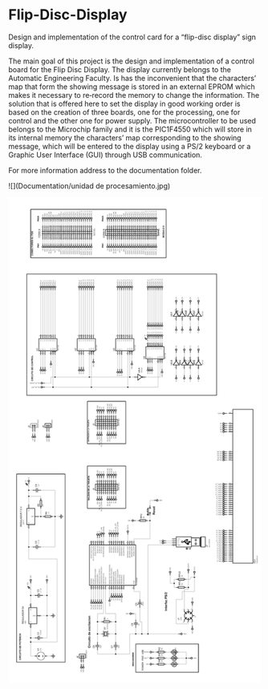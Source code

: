 # Flip-Disc-Display

Design and implementation of the control card for a “flip-disc display” sign display.

The main goal of this project is the design and implementation of a control board for the Flip Disc Display. The display currently belongs to the Automatic Engineering Faculty. Is has the inconvenient that the characters’ map that form the showing message is stored in an external EPROM which makes it necessary to re‐record the memory to change the information. The solution that is offered here to set the display in good working order is based on the creation of three boards, one for the processing, one for control and the other one for power supply. The microcontroller to be used belongs to the Microchip family and it is the PIC1F4550 which will store in its internal memory the characters’ map corresponding to the showing message, which will be entered to the display using a PS/2 keyboard or a Graphic User Interface (GUI) through USB communication.

For more information address to the documentation folder.

![](Documentation/unidad de procesamiento.jpg)

![](Documentation/simulacion.png)